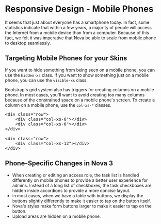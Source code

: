 # Responsive Design - Mobile Phones

It seems that just about everyone has a smartphone today. In fact, some statistics indicate that within a few years, a majority of people will access the Internet from a mobile device than from a computer. Because of this fact, we felt it was imperative that Nova be able to scale from mobile phone to desktop seamlessly.

## Targeting Mobile Phones for your Skins

If you want to hide something from being seen on a mobile phone, you can use the `hidden-xs` class. If you want to show something just on a mobile phone, you can use the `visible-xs` class.

Bootstrap's grid system also has triggers for creating columns on a mobile phone. In most cases, you'll want to avoid creating too many columns because of the constrained space on a mobile phone's screen. To create a column on a mobile phone, use the `col-xs-*` classes.

<pre>&lt;div class="row">
	&lt;div class="col-xs-6">&lt;/div>
	&lt;div class="col-xs-6">&lt;/div>
&lt;/div>

&lt;div class="row">
	&lt;div class="col-xs-12">&lt;/div>
&lt;/div></pre>

## Phone-Specific Changes in Nova 3

- When creating or editing an access role, the task list is handled differently on mobile phones to provide a better user experience for admins. Instead of a long list of checkboxes, the task checkboxes are hidden inside accordions to provide a more concise layout.
- In most cases, when we have a table with buttons, we display the buttons slightly differently to make it easier to tap on the button itself.
- Nova's styles make form buttons larger to make it easier to tap on the button.
- Upload areas are hidden on a mobile phone.